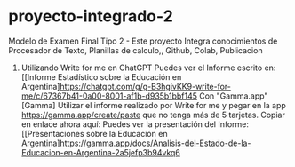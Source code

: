 # proyecto-integrado-2
Modelo de Examen Final Tipo 2 - Este proyecto Integra conocimientos de Procesador de Texto, Planillas de calculo,, Github, Colab, Publicacion
1. Utilizando Write for me en ChatGPT Puedes ver el Informe escrito en: [[Informe Estadístico sobre la Educación en Argentina]https://chatgpt.com/g/g-B3hgivKK9-write-for-me/c/67367b41-0a00-8001-af1b-d935b1bbf145
Con "Gamma.app" [Gamma]
Utilizar el informe realizado por Write for me y pegar en la app https://gamma.app/create/paste que no tenga más de 5 tarjetas.
Copiar en enlace ahora aquí:
Puedes ver la presentación del Informe: [[Presentaciones sobre la Educación en Argentina]https://gamma.app/docs/Analisis-del-Estado-de-la-Educacion-en-Argentina-2a5jefp3b94vkq6
